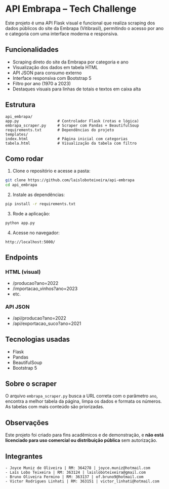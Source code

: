 # API Embrapa – Tech Challenge

Este projeto é uma API Flask visual e funcional que realiza scraping dos dados públicos do site da Embrapa (Vitibrasil), permitindo o acesso por ano e categoria com uma interface moderna e responsiva.

## Funcionalidades

- Scraping direto do site da Embrapa por categoria e ano
- Visualização dos dados em tabela HTML
- API JSON para consumo externo
- Interface responsiva com Bootstrap 5
- Filtro por ano (1970 a 2023)
- Destaques visuais para linhas de totais e textos em caixa alta

## Estrutura

```
api_embrapa/
app.py                 # Controlador Flask (rotas e lógica)
embrapa_scraper.py     # Scraper com Pandas + BeautifulSoup
requirements.txt       # Dependências do projeto
templates/
index.html             # Página inicial com categorias
tabela.html            # Visualização da tabela com filtro
```

## Como rodar

1. Clone o repositório e acesse a pasta:
```bash
git clone https://github.com/laisloboteixeira/api-embrapa
cd api_embrapa
```

2. Instale as dependências:
```bash
pip install -r requirements.txt
```

3. Rode a aplicação:
```bash
python app.py
```

4. Acesse no navegador:
```
http://localhost:5000/
```

## Endpoints

### HTML (visual)
- /producao?ano=2022
- /importacao_vinhos?ano=2023
- etc.

### API JSON
- /api/producao?ano=2022
- /api/exportacao_suco?ano=2021

## Tecnologias usadas

- Flask
- Pandas
- BeautifulSoup
- Bootstrap 5

## Sobre o scraper

O arquivo `embrapa_scraper.py` busca a URL correta com o parâmetro `ano`, encontra a melhor tabela da página, limpa os dados e formata os números. As tabelas com mais conteúdo são priorizadas.

## Observações

Este projeto foi criado para fins acadêmicos e de demonstração, e **não está licenciado para uso comercial ou distribuição pública** sem autorização.

## Integrantes
    - Joyce Muniz de Oliveira | RM: 364278 | joyce.muniz@hotmail.com
    - Laís Lobo Teixeira | RM: 363124 | laisloboteixeira@gmail.com
    - Bruno Oliveira Fermino | RM: 363137 | of.bruno9@hotmail.com
    - Victor Rodrigues Linhati | RM: 363151 | victor_linhati@hotmail.com
